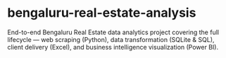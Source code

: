 # bengaluru-real-estate-analysis
End-to-end Bengaluru Real Estate data analytics project covering the full lifecycle — web scraping (Python), data transformation (SQLite &amp; SQL), client delivery (Excel), and business intelligence visualization (Power BI).
